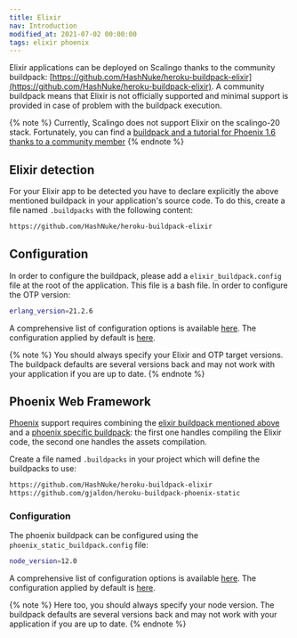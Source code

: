 ```yaml
---
title: Elixir
nav: Introduction
modified_at: 2021-07-02 00:00:00
tags: elixir phoenix
---
```


Elixir applications can be deployed on Scalingo thanks to the community buildpack:
[https://github.com/HashNuke/heroku-buildpack-elixir](https://github.com/HashNuke/heroku-buildpack-elixir). A community buildpack means that Elixir is not officially supported and minimal support is provided in case of problem with the buildpack execution.

{% note %}
Currently, Scalingo does not support Elixir on the scalingo-20 stack. Fortunately, you can find a [buildpack and a tutorial for Phoenix 1.6 thanks to a community member](https://b310.de/2022/11/17/scalingo-phoenix-1-6.html)
{% endnote %}

## Elixir detection

For your Elixir app to be detected you have to declare explicitly the above
mentioned buildpack in your application's source code.
To do this, create a file named `.buildpacks` with the following content:

```bash
https://github.com/HashNuke/heroku-buildpack-elixir
```

## Configuration

In order to configure the buildpack, please add a `elixir_buildpack.config`
file at the root of the application. This file is a bash file. In order to
configure the OTP version:

```bash
erlang_version=21.2.6
```

A comprehensive list of configuration options is available
[here](https://github.com/HashNuke/heroku-buildpack-elixir#configuration).
The configuration applied by default is
[here](https://github.com/HashNuke/heroku-buildpack-elixir/blob/master/elixir_buildpack.config).

{% note %}
You should always specify your Elixir and OTP target versions. The buildpack
defaults are several versions back and may not work with your application
if you are up to date.
{% endnote %}

## Phoenix Web Framework

[Phoenix](https://phoenixframework.org/) support requires combining the
[elixir buildpack mentioned above](https://github.com/HashNuke/heroku-buildpack-elixir)
and a [phoenix specific buildpack](https://github.com/gjaldon/heroku-buildpack-phoenix-static):
the first one handles compiling the Elixir code, the second one handles the assets compilation.

Create a file named `.buildpacks` in your project which will define the buildpacks to use:

```bash
https://github.com/HashNuke/heroku-buildpack-elixir
https://github.com/gjaldon/heroku-buildpack-phoenix-static
```

### Configuration

The phoenix buildpack can be configured using the `phoenix_static_buildpack.config`
file:

```bash
node_version=12.0
```

A comprehensive list of configuration options is available
[here](https://github.com/gjaldon/heroku-buildpack-phoenix-static#configuration).
The configuration applied by default is
[here](https://github.com/gjaldon/heroku-buildpack-phoenix-static/blob/master/phoenix_static_buildpack.config).


{% note %}
Here too, you should always specify your node version. The buildpack
defaults are several versions back and may not work with your application
if you are up to date.
{% endnote %}
